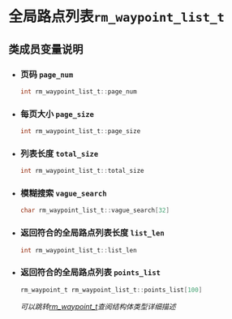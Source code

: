 # 全局路点列表`rm_waypoint_list_t`

## 类成员变量说明

- ### 页码 `page_num`

    ```C  
    int rm_waypoint_list_t::page_num
    ```

- ### 每页大小 `page_size`

    ```C  
    int rm_waypoint_list_t::page_size
    ```

- ### 列表长度 `total_size`

    ```C  
    int rm_waypoint_list_t::total_size
    ```

- ### 模糊搜索 `vague_search`

    ```C  
    char rm_waypoint_list_t::vague_search[32]
    ```

- ### 返回符合的全局路点列表长度 `list_len`

    ```C  
    int rm_waypoint_list_t::list_len
    ```

- ### 返回符合的全局路点列表 `points_list`

    ```C  
    rm_waypoint_t rm_waypoint_list_t::points_list[100]
    ```

    *可以跳转[rm_waypoint_t](../struct/rm_waypoint_t.md)查阅结构体类型详细描述*
